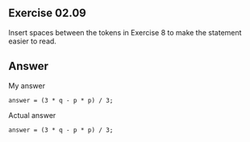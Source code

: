 ## Exercise 02.09
Insert spaces between the tokens in Exercise 8 to make the statement easier to read.

## Answer
My answer

	answer = (3 * q - p * p) / 3;
	
Actual answer

	answer = (3 * q - p * p) / 3;

